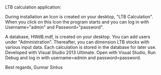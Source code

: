 LTB calculation application:

During installation an Icon is created on your desktop, "LTB Calculation". When you click on this Icon the program starts and you can log in with Username="admin" and Password="password".

A database, HWdB.mdf, is created on your desktop. You can add users under "Administration". Thereafter, you can dimension LTB stocks with various input data. Each calculation is stored in the database for later use.
Developed with Visual Studio 2013 Ultimate. 
Open with Visual Studio, Run Debug and log in with username=admin and password=password.

Best regards, Gunnar Siréus
